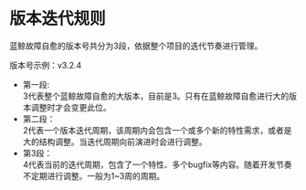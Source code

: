 # 版本迭代规则
蓝鲸故障自愈的版本号共分为3段，依据整个项目的迭代节奏进行管理。

版本号示例：v3.2.4

* 第一段:  
    3代表整个蓝鲸故障自愈的大版本，目前是3。只有在蓝鲸故障自愈进行大的版本调整时才会变更此位。
* 第二段：  
    2代表一个版本迭代周期，该周期内会包含一个或多个新的特性需求，或者是大的结构调整。当迭代周期向前演进时会进行调整。
* 第3段：  
    4代表当前的迭代周期，包含了一个特性、多个bugfix等内容。随着开发节奏不定期进行调整。一般为1~3周的周期。

    